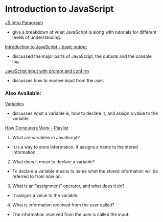 # Introduction to JavaScript

[JS Intro Paragraph](https://developer.mozilla.org/en-US/docs/Web/JavaScript)

  - give a breakdown of what JavaScript is along with tutorials for different levels of understanding. 

[Introduction to JavaScript - basic output](https://code-maven.com/introduction-to-javascript)

  - discussed the major parts of JavaScript, the outputs and the console log. 

[JavaScript input with prompt and confirm](https://code-maven.com/javascript-input-with-prompt-and-confirm)

  - discusses how to receive input from the user.

### Also Available:

[Variables](https://www.w3schools.com/js/js_variables.asp) 

  - discusses what a variable is, how to declare it, and assign a value to the variable. 

[How Computers Work - Playlist](https://www.youtube.com/playlist?list=PLzdnOPI1iJNcsRwJhvksEo1tJqjIqWbN-)

1. What are variables in JavaScript?

  - It is a way to store information. It assigns a name to the stored information. 

2. What does it mean to declare a variable?

  - To declare a variable means to name what the stored information will be referred to from now on. 

3. What is an “assignment” operator, and what does it do?

  - It assigns a value to the variable. 

4. What is information received from the user called?

  - The information received from the user is called the input. 